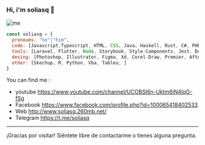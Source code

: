 ### Hi, i'm soliasq 👋
![me](https://github.com/soliasq/soliasq/assets/5314272/9f87757f-836e-4b79-bfa5-b12b3d1fb72c)
```js
const soliasq = {
  pronoums: "he"|"him",
  code: [Javascript,Typescript, HTML, CSS, Java, Haskell, Rust, C#, PHP],
  tools: [Laravel, Flutter, Node, Storybook, Style-Components, Jest, Dock],
  desing: [Photoshop, Illustrator, Figma, Xd, Corel-Draw, Premier, After-Effects, Indesign],
  other: [Skechup, R, Python, Vba, Tableu, ]
}    
```
You can find me :
- youtube https://www.youtube.com/channel/UCOBSI6n-Uktm6iN4lqG-fSg
- Facebook https://www.facebook.com/profile.php?id=100065418402533
- Web http://www.soliasq.260mb.net/
- Telegram https://t.me/soliasq
<!--
**soliasq/soliasq** is a ✨ _special_ ✨ repository because its `README.md` (this file) appears on your GitHub profile.

Here are some ideas to get you started:

- 🔭 I’m currently working on ...
- 🌱 I’m currently learning ...
- 👯 I’m looking to collaborate on ...
- 🤔 I’m looking for help with ...
- 💬 Ask me about ...
- 📫 How to reach me: ...
- 😄 Pronouns: ...
- ⚡ Fun fact: ...
-->
--- 

¡Gracias por visitar! Siéntete libre de contactarme o tienes alguna pregunta.
